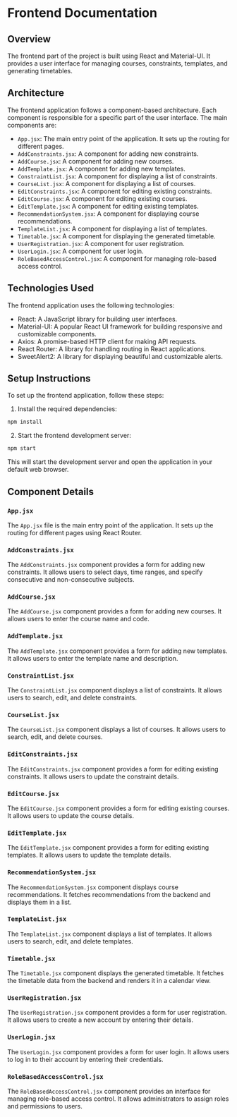 # Frontend Documentation

## Overview

The frontend part of the project is built using React and Material-UI. It provides a user interface for managing courses, constraints, templates, and generating timetables.

## Architecture

The frontend application follows a component-based architecture. Each component is responsible for a specific part of the user interface. The main components are:

- `App.jsx`: The main entry point of the application. It sets up the routing for different pages.
- `AddConstraints.jsx`: A component for adding new constraints.
- `AddCourse.jsx`: A component for adding new courses.
- `AddTemplate.jsx`: A component for adding new templates.
- `ConstraintList.jsx`: A component for displaying a list of constraints.
- `CourseList.jsx`: A component for displaying a list of courses.
- `EditConstraints.jsx`: A component for editing existing constraints.
- `EditCourse.jsx`: A component for editing existing courses.
- `EditTemplate.jsx`: A component for editing existing templates.
- `RecommendationSystem.jsx`: A component for displaying course recommendations.
- `TemplateList.jsx`: A component for displaying a list of templates.
- `Timetable.jsx`: A component for displaying the generated timetable.
- `UserRegistration.jsx`: A component for user registration.
- `UserLogin.jsx`: A component for user login.
- `RoleBasedAccessControl.jsx`: A component for managing role-based access control.

## Technologies Used

The frontend application uses the following technologies:

- React: A JavaScript library for building user interfaces.
- Material-UI: A popular React UI framework for building responsive and customizable components.
- Axios: A promise-based HTTP client for making API requests.
- React Router: A library for handling routing in React applications.
- SweetAlert2: A library for displaying beautiful and customizable alerts.

## Setup Instructions

To set up the frontend application, follow these steps:

1. Install the required dependencies:

```bash
npm install
```

2. Start the frontend development server:

```bash
npm start
```

This will start the development server and open the application in your default web browser.

## Component Details

### `App.jsx`

The `App.jsx` file is the main entry point of the application. It sets up the routing for different pages using React Router.

### `AddConstraints.jsx`

The `AddConstraints.jsx` component provides a form for adding new constraints. It allows users to select days, time ranges, and specify consecutive and non-consecutive subjects.

### `AddCourse.jsx`

The `AddCourse.jsx` component provides a form for adding new courses. It allows users to enter the course name and code.

### `AddTemplate.jsx`

The `AddTemplate.jsx` component provides a form for adding new templates. It allows users to enter the template name and description.

### `ConstraintList.jsx`

The `ConstraintList.jsx` component displays a list of constraints. It allows users to search, edit, and delete constraints.

### `CourseList.jsx`

The `CourseList.jsx` component displays a list of courses. It allows users to search, edit, and delete courses.

### `EditConstraints.jsx`

The `EditConstraints.jsx` component provides a form for editing existing constraints. It allows users to update the constraint details.

### `EditCourse.jsx`

The `EditCourse.jsx` component provides a form for editing existing courses. It allows users to update the course details.

### `EditTemplate.jsx`

The `EditTemplate.jsx` component provides a form for editing existing templates. It allows users to update the template details.

### `RecommendationSystem.jsx`

The `RecommendationSystem.jsx` component displays course recommendations. It fetches recommendations from the backend and displays them in a list.

### `TemplateList.jsx`

The `TemplateList.jsx` component displays a list of templates. It allows users to search, edit, and delete templates.

### `Timetable.jsx`

The `Timetable.jsx` component displays the generated timetable. It fetches the timetable data from the backend and renders it in a calendar view.

### `UserRegistration.jsx`

The `UserRegistration.jsx` component provides a form for user registration. It allows users to create a new account by entering their details.

### `UserLogin.jsx`

The `UserLogin.jsx` component provides a form for user login. It allows users to log in to their account by entering their credentials.

### `RoleBasedAccessControl.jsx`

The `RoleBasedAccessControl.jsx` component provides an interface for managing role-based access control. It allows administrators to assign roles and permissions to users.
